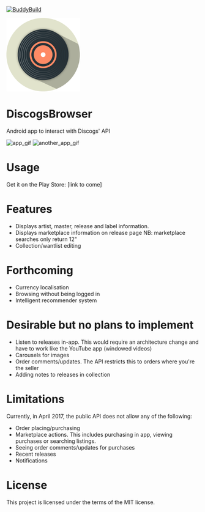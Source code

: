 [![BuddyBuild](https://dashboard.buddybuild.com/api/statusImage?appID=58ff64f23f33870001d2e016&branch=master&build=latest)](https://dashboard.buddybuild.com/apps/58ff64f23f33870001d2e016/build/latest?branch=master)

![app_logo](app/src/main/res/drawable-xxxhdpi/ic_app.png)

# DiscogsBrowser
Android app to interact with Discogs' API

![app_gif](https://media.giphy.com/media/UHn06Zh8EBCGA/giphy.gif) ![another_app_gif](https://media.giphy.com/media/3IH00o747keju/giphy.gif)

# Usage

Get it on the Play Store: [link to come]

# Features

* Displays artist, master, release and label information.
* Displays marketplace information on release page NB: marketplace searches only return 12"
* Collection/wantlist editing

# Forthcoming

* Currency localisation
* Browsing without being logged in
* Intelligent recommender system 

# Desirable but no plans to implement

* Listen to releases in-app. This would require an architecture change and have to work like the YouTube app (windowed videos)
* Carousels for images
* Order comments/updates. The API restricts this to orders where you're the seller
* Adding notes to releases in collection

# Limitations

Currently, in April 2017, the public API does not allow any of the following:
* Order placing/purchasing
* Marketplace actions. This includes purchasing in app, viewing purchases or searching listings.
* Seeing order comments/updates for purchases
* Recent releases
* Notifications

# License

This project is licensed under the terms of the MIT license.
